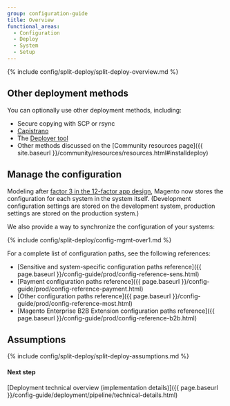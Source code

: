 ```yaml
---
group: configuration-guide
title: Overview
functional_areas:
  - Configuration
  - Deploy
  - System
  - Setup
---
```


{% include config/split-deploy/split-deploy-overview.md %}

## Other deployment methods

You can optionally use other deployment methods, including:

*	Secure copying with SCP or rsync
*	[Capistrano](http://capistranorb.com/documentation/overview/what-is-capistrano)
*	The [Deployer tool](https://deployer.org/)
*	Other methods discussed on the [Community resources page]({{ site.baseurl }}/community/resources/resources.html#installdeploy)

## Manage the configuration

Modeling after [factor 3 in the 12-factor app design](https://12factor.net/config), Magento now stores the configuration for each system in the system itself. (Development configuration settings are stored on the development system, production settings are stored on the production system.)

We also provide a way to synchronize the configuration of your systems:

{% include config/split-deploy/config-mgmt-over1.md %}

For a complete list of configuration paths, see the following references:

*	[Sensitive and system-specific configuration paths reference]({{ page.baseurl }}/config-guide/prod/config-reference-sens.html)
*	[Payment configuration paths reference]({{ page.baseurl }}/config-guide/prod/config-reference-payment.html)
*	[Other configuration paths reference]({{ page.baseurl }}/config-guide/prod/config-reference-most.html)
*	[Magento Enterprise B2B Extension configuration paths reference]({{ page.baseurl }}/config-guide/prod/config-reference-b2b.html)

## Assumptions

{% include config/split-deploy/split-deploy-assumptions.md %}

#### Next step
[Deployment technical overview (implementation details)]({{ page.baseurl }}/config-guide/deployment/pipeline/technical-details.html)

